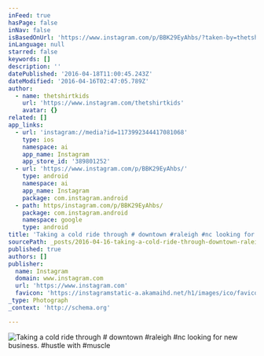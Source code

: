 ```yaml
---
inFeed: true
hasPage: false
inNav: false
isBasedOnUrl: 'https://www.instagram.com/p/BBK29EyAhbs/?taken-by=thetshirtkids'
inLanguage: null
starred: false
keywords: []
description: ''
datePublished: '2016-04-18T11:00:45.243Z'
dateModified: '2016-04-16T02:47:05.789Z'
author:
  - name: thetshirtkids
    url: 'https://www.instagram.com/thetshirtkids'
    avatar: {}
related: []
app_links:
  - url: 'instagram://media?id=1173992344417081068'
    type: ios
    namespace: ai
    app_name: Instagram
    app_store_id: '389801252'
  - url: 'https://www.instagram.com/p/BBK29EyAhbs/'
    type: android
    namespace: ai
    app_name: Instagram
    package: com.instagram.android
  - path: https/instagram.com/p/BBK29EyAhbs/
    package: com.instagram.android
    namespace: google
    type: android
title: 'Taking a cold ride through # downtown #raleigh #nc looking for new business. #hustle with #muscle'
sourcePath: _posts/2016-04-16-taking-a-cold-ride-through-downtown-raleigh-nc-looking-f.md
published: true
authors: []
publisher:
  name: Instagram
  domain: www.instagram.com
  url: 'https://www.instagram.com'
  favicon: 'https://instagramstatic-a.akamaihd.net/h1/images/ico/favicon.ico/7cdab0872b15.ico'
_type: Photograph
_context: 'http://schema.org'

---
```

![Taking a cold ride through # downtown #raleigh #nc looking for new business. #hustle with #muscle](https://s3-us-west-2.amazonaws.com/the-grid-img/p/a60e6a8cb387a0374a55a81d3d636fd5f4892794.jpg)